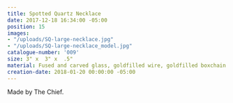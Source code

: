 ```yaml
---
title: Spotted Quartz Necklace
date: 2017-12-18 16:34:00 -05:00
position: 15
images:
- "/uploads/SQ-large-necklace.jpg"
- "/uploads/SQ-large-necklace_model.jpg"
catalogue-number: '009'
size: 3" x  3" x  .5"
material: Fused and carved glass, goldfilled wire, goldfilled boxchain
creation-date: 2018-01-20 00:00:00 -05:00
---
```


Made by The Chief.